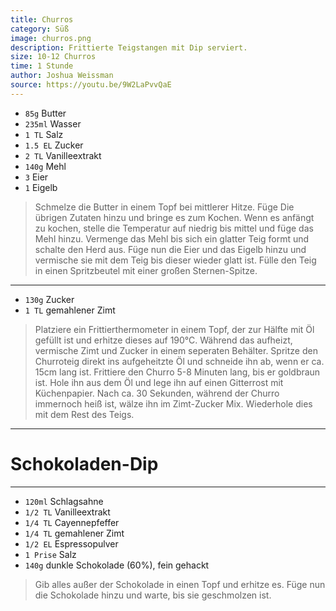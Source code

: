```yaml
---
title: Churros
category: Süß
image: churros.png
description: Frittierte Teigstangen mit Dip serviert.
size: 10-12 Churros
time: 1 Stunde
author: Joshua Weissman
source: https://youtu.be/9W2LaPvvQaE
---
```


* `85g` Butter
* `235ml` Wasser
* `1 TL` Salz
* `1.5 EL` Zucker
* `2 TL` Vanilleextrakt
* `140g` Mehl
* `3` Eier
* `1` Eigelb

> Schmelze die Butter in einem Topf bei mittlerer Hitze. Füge Die übrigen Zutaten hinzu und bringe es zum Kochen. Wenn es anfängt zu kochen, stelle die Temperatur auf niedrig bis mittel und füge das Mehl hinzu. Vermenge das Mehl bis sich ein glatter Teig formt und schalte den Herd aus. Füge nun die Eier und das Eigelb hinzu und vermische sie mit dem Teig bis dieser wieder glatt ist. Fülle den Teig in einen Spritzbeutel mit einer großen Sternen-Spitze.

---

* `130g` Zucker
* `1 TL` gemahlener Zimt

> Platziere ein Frittierthermometer in einem Topf, der zur Hälfte mit Öl gefüllt ist und erhitze dieses auf 190°C. Während das aufheizt, vermische Zimt und Zucker in einem seperaten Behälter. Spritze den Churroteig direkt ins aufgeheitzte Öl und schneide ihn ab, wenn er ca. 15cm  lang ist. Frittiere den Churro 5-8 Minuten lang, bis er goldbraun ist. Hole ihn aus dem Öl und lege ihn auf einen Gitterrost mit Küchenpapier. Nach ca. 30 Sekunden, während der Churro immernoch heiß ist, wälze ihn im Zimt-Zucker Mix. Wiederhole dies mit dem Rest des Teigs.

---

# Schokoladen-Dip

---

* `120ml` Schlagsahne
* `1/2 TL` Vanilleextrakt
* `1/4 TL` Cayennepfeffer
* `1/4 TL` gemahlener Zimt
* `1/2 EL` Espressopulver
* `1 Prise` Salz
* `140g` dunkle Schokolade (60%), fein gehackt

> Gib alles außer der Schokolade in einen Topf und erhitze es. Füge nun die Schokolade hinzu und warte, bis sie geschmolzen ist.
